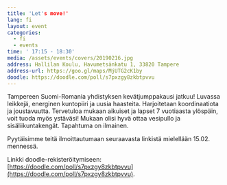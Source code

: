 ```yaml
---
title: 'Let's move!'
lang: fi
layout: event
categories:
  - fi
  - events
time: ' 17:15 - 18:30'
media: /assets/events/covers/20190216.jpg
address: Hallilan Koulu, Havumetsänkatu 1, 33820 Tampere
address-url: https://goo.gl/maps/MjUTG2cK1by
doodle: https://doodle.com/poll/s7pxzgy8zkbtpvvu
---
```


Tampereen Suomi-Romania yhdistyksen kevätjumppakausi jatkuu! Luvassa leikkejä, energinen kuntopiiri ja uusia haasteita. Harjoitetaan koordinaatiota ja joustavuutta. Tervetuloa mukaan aikuiset ja lapset 7 vuotiaasta ylöspäin, voit tuoda myös ystäväsi! Mukaan olisi hyvä ottaa vesipullo ja sisäliikuntakengät. Tapahtuma on ilmainen.

Pyytäisimme teitä ilmoittautumaan seuraavasta linkistä mielellään 15.02. mennessä.

Linkki doodle-rekisteröitymiseen: [https://doodle.com/poll/s7pxzgy8zkbtpvvu](https://doodle.com/poll/s7pxzgy8zkbtpvvu).

